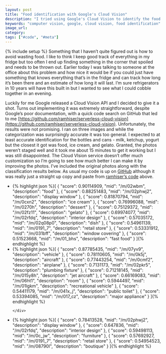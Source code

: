 ```yaml
---
layout: post
title: "Food identification with Google's Cloud Vision"
description: "I tried using Google's Cloud Vision to identify the food in my fridge. It didn't go very well."
keywords: "computer vision, google, cloud vision, food identification"
image_url:
category:
tags: ["#code", "#meta"]
---
```

{% include setup %}
Something that I haven’t quite figured out is how to avoid wasting food. I like to think I keep good track of everything in my fridge but too often I end up finding something in the corner that spoiled and needs to be thrown out. Earlier today I was talking to someone at the office about this problem and how nice it would be if you could just have something that knows everything that’s in the fridge and can track how long it’s been there and an estimate of how long it will last. I’m sure refrigerators in 10 years will have this built in but I wanted to see what I could cobble together in an evening.

Luckily for me Google released a Cloud Vision API and I decided to give it a shot. Turns out implementing it was extremely straightforward, despite Google’s poor documentation, with a quick code search on GitHub that led to me [https://github.com/ramhiser/serverless-cloud-vision](https://github.com/ramhiser/serverless-cloud-vision). Unfortunately, the results were not promising. I ran on three images and while the categorization was surprisingly accurate it was too general. I expected to at least accurate identification for the bottles and cans - milk, ketchup, yogurt but the closest it got was food, ice cream, and gelato. Granted, the photos weren’t staged well and it took me about 15 minutes to get it working but I was still disappointed. The Cloud VIsion service doesn’t offer much customization so I’m going to see how much better I can make it by improving the photos. I’ve included the original photos along with the classification results below. As usual my code is up on [GitHub](https://github.com/dangoldin/fridge-vision) although it was really just a straight up copy and paste from [ramhiser’s code](https://github.com/ramhiser/serverless-cloud-vision) above.


<ul class="thumbnails">
  <li class="span8">
    <div class="thumbnail">
      <amp-img src="{{ IMG_PATH }}fridge-1.jpg" alt="Fridge 1" width="600" height="800" layout="responsive"></amp-img>
      {% highlight json %}[
        {
          "score": 0.90114909,
          "mid": "/m/02wbm",
          "description": "food"
        },
        {
          "score": 0.88251483,
          "mid": "/m/02phwj2",
          "description": "display window"
        },
        {
          "score": 0.81870794,
          "mid": "/m/0cxn2",
          "description": "ice cream"
        },
        {
          "score": 0.76996088,
          "mid": "/m/0270h",
          "description": "dessert"
        },
        {
          "score": 0.75129372,
          "mid": "/m/02fz11",
          "description": "gelato"
        },
        {
          "score": 0.69974077,
          "mid": "/m/02rfdq",
          "description": "interior design"
        },
        {
          "score": 0.57035172,
          "mid": "/m/02q08p0",
          "description": "dish"
        },
        {
          "score": 0.54961139,
          "mid": "/m/0191_7",
          "description": "retail store"
        },
        {
          "score": 0.53331912,
          "mid": "/m/031bff",
          "description": "window covering"
        },
        {
          "score": 0.51523668,
          "mid": "/m/01_bhs",
          "description": "fast food"
        }
      ]{% endhighlight %}
    </div>
  </li>

  <li class="span8">
    <div class="thumbnail">
      <amp-img src="{{ IMG_PATH }}fridge-2.jpg" alt="Fridge 2" width="600" height="800" layout="responsive"></amp-img>
      {% highlight json %}[
        {
          "score": 0.87785435,
          "mid": "/m/07yv9",
          "description": "vehicle"
        },
        {
          "score": 0.78110605,
          "mid": "/m/0k5j",
          "description": "aircraft"
        },
        {
          "score": 0.77443254,
          "mid": "/m/0cmf2",
          "description": "airplane"
        },
        {
          "score": 0.7131173,
          "mid": "/m/02pkr5",
          "description": "plumbing fixture"
        },
        {
          "score": 0.71218145,
          "mid": "/m/015y8h",
          "description": "jet aircraft"
        },
        {
          "score": 0.66169083,
          "mid": "/m/06ht1",
          "description": "room"
        },
        {
          "score": 0.5944497,
          "mid": "/m/01lgkm",
          "description": "recreational vehicle"
        },
        {
          "score": 0.54411179,
          "mid": "/m/041x_j",
          "description": "public toilet"
        },
        {
          "score": 0.53394085,
          "mid": "/m/017_cz",
          "description": "major appliance"
        }
      ]{% endhighlight %}

    </div>
  </li>

  <li class="span8">
    <div class="thumbnail">
      <amp-img src="{{ IMG_PATH }}fridge-3.jpg" alt="Fridge 3" width="600" height="800" layout="responsive"></amp-img>
      {% highlight json %}[
        {
          "score": 0.78413528,
          "mid": "/m/02phwj2",
          "description": "display window"
        },
        {
          "score": 0.647836,
          "mid": "/m/02rfdq",
          "description": "interior design"
        },
        {
          "score": 0.59498113,
          "mid": "/m/0c_jw",
          "description": "furniture"
        },
        {
          "score": 0.57692927,
          "mid": "/m/0191_7",
          "description": "retail store"
        },
        {
          "score": 0.54954523,
          "mid": "/m/08790l",
          "description": "boutique"
        }
      ]{% endhighlight %}
    </div>
  </li>
</ul>
